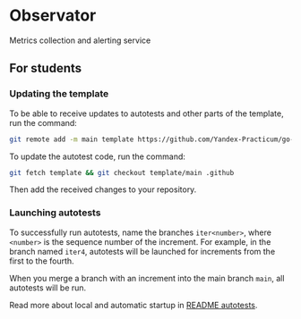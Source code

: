 # Observator

Metrics collection and alerting service

## For students

### Updating the template

To be able to receive updates to autotests and other parts of the template, run the command:

```bash
git remote add -m main template https://github.com/Yandex-Practicum/go-musthave-metrics-tpl.git
```

To update the autotest code, run the command:

```bash
git fetch template && git checkout template/main .github
```

Then add the received changes to your repository.

### Launching autotests

To successfully run autotests, name the branches `iter<number>`, where `<number>` is the sequence number of the increment. For example, in the branch named `iter4`, autotests will be launched for increments from the first to the fourth.

When you merge a branch with an increment into the main branch `main`, all autotests will be run.

Read more about local and automatic startup in [README autotests](https://github.com/Yandex-Practicum/go-autotests).
